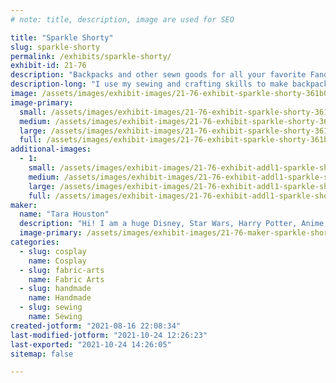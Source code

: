 ```yaml
---
# note: title, description, image are used for SEO

title: "Sparkle Shorty"
slug: sparkle-shorty
permalink: /exhibits/sparkle-shorty/
exhibit-id: 21-76
description: "Backpacks and other sewn goods for all your favorite Fandoms!"
description-long: "I use my sewing and crafting skills to make backpacks themed to different Fandoms. From Marvel, to Anime, to Star Wars and many more. "
image: /assets/images/exhibit-images/21-76-exhibit-sparkle-shorty-361b0f56-f9a5-4c76-ae55-f520ce164485-large.jpeg
image-primary: 
  small: /assets/images/exhibit-images/21-76-exhibit-sparkle-shorty-361b0f56-f9a5-4c76-ae55-f520ce164485-small.jpeg
  medium: /assets/images/exhibit-images/21-76-exhibit-sparkle-shorty-361b0f56-f9a5-4c76-ae55-f520ce164485-medium.jpeg
  large: /assets/images/exhibit-images/21-76-exhibit-sparkle-shorty-361b0f56-f9a5-4c76-ae55-f520ce164485-large.jpeg
  full: /assets/images/exhibit-images/21-76-exhibit-sparkle-shorty-361b0f56-f9a5-4c76-ae55-f520ce164485-full.jpeg
additional-images: 
  - 1:
    small: /assets/images/exhibit-images/21-76-exhibit-addl1-sparkle-shorty-db01e9a7-cdde-4cca-89fd-fa84ad9aa87a-small.jpeg
    medium: /assets/images/exhibit-images/21-76-exhibit-addl1-sparkle-shorty-db01e9a7-cdde-4cca-89fd-fa84ad9aa87a-medium.jpeg
    large: /assets/images/exhibit-images/21-76-exhibit-addl1-sparkle-shorty-db01e9a7-cdde-4cca-89fd-fa84ad9aa87a-large.jpeg
    full: /assets/images/exhibit-images/21-76-exhibit-addl1-sparkle-shorty-db01e9a7-cdde-4cca-89fd-fa84ad9aa87a-full.jpeg
maker: 
  name: "Tara Houston"
  description: "Hi! I am a huge Disney, Star Wars, Harry Potter, Anime, Lord of the Rings and many other Fandoms Nerd! I love to use my skills of sewing and crafting to make nerd wear and accessories for people to love and enjoy using in their daily lives!"
  image-primary: /assets/images/exhibit-images/21-76-maker-sparkle-shorty-5f186195-9312-48b2-aa5b-d06b57d33068-medium.jpeg
categories: 
  - slug: cosplay
    name: Cosplay
  - slug: fabric-arts
    name: Fabric Arts
  - slug: handmade
    name: Handmade
  - slug: sewing
    name: Sewing
created-jotform: "2021-08-16 22:08:34"
last-modified-jotform: "2021-10-24 12:26:23"
last-exported: "2021-10-24 14:26:05"
sitemap: false

---
```

